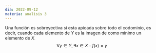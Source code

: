 ```yaml
---
dia: 2022-09-12
materia: analisis 3
---
```

Una función es sobreyectiva si esta apicada sobre todo el codominio, es decir, cuando cada elemento de $Y$ es la imagen de como mínimo un elemento de $X$.
$$ \forall y \in Y, \exists x \in X: f(x) = y $$
